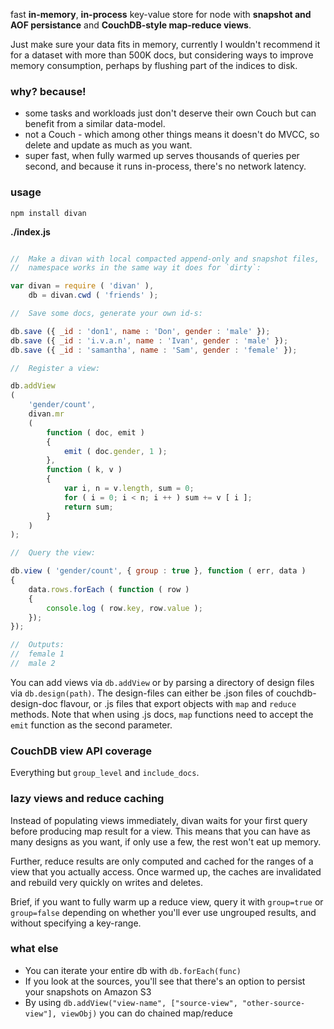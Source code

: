 

fast **in-memory**, **in-process** key-value store for node
with **snapshot and AOF persistance**
and **CouchDB-style map-reduce views**.

Just make sure your data fits in memory,
currently I wouldn't recommend it
for a dataset with more than 500K docs,
but considering ways to improve memory consumption,
perhaps by flushing part of the indices to disk.


### why? because!

- some tasks and workloads just don't deserve their own Couch but can benefit from a similar data-model.
- not a Couch - which among other things means it doesn't do MVCC, so delete and update as much as you want.
- super fast, when fully warmed up serves thousands of queries per second, and because it runs in-process, there's no network latency.


### usage

    npm install divan

**./index.js**

```javascript

//  Make a divan with local compacted append-only and snapshot files,
//  namespace works in the same way it does for `dirty`:

var divan = require ( 'divan' ),
    db = divan.cwd ( 'friends' );

//  Save some docs, generate your own id-s:

db.save ({ _id : 'don1', name : 'Don', gender : 'male' });
db.save ({ _id : 'i.v.a.n', name : 'Ivan', gender : 'male' });
db.save ({ _id : 'samantha', name : 'Sam', gender : 'female' });

//  Register a view:

db.addView
(
    'gender/count',
    divan.mr
    (
        function ( doc, emit )
        {
            emit ( doc.gender, 1 );
        },
        function ( k, v )
        {
            var i, n = v.length, sum = 0;
            for ( i = 0; i < n; i ++ ) sum += v [ i ];
            return sum;
        }
    )
);

//  Query the view:

db.view ( 'gender/count', { group : true }, function ( err, data )
{
    data.rows.forEach ( function ( row )
    {
        console.log ( row.key, row.value );
    });
});

//  Outputs:
//  female 1
//  male 2

```

You can add views via `db.addView`
or by parsing a directory of
design files via `db.design(path)`.
The design-files can either be
.json files of couchdb-design-doc flavour,
or .js files that export objects
with `map` and `reduce` methods.
Note that when using .js docs,
`map` functions need to accept
the `emit` function as the second parameter.


### CouchDB view API coverage

Everything but `group_level` and `include_docs`.


### lazy views and reduce caching

Instead of populating views immediately,
divan waits for your first query
before producing map result for a view.
This means that you can
have as many designs as you want,
if only use a few, the rest won't eat up memory.

Further, reduce results are only computed and cached
for the ranges of a view that you actually access.
Once warmed up, the caches are invalidated and rebuild
very quickly on writes and deletes.

Brief, if you want to fully warm up a reduce view,
query it with `group=true` or `group=false`
depending on whether you'll ever use ungrouped results,
and without specifying a key-range.


### what else

- You can iterate your entire db with `db.forEach(func)`
- If you look at the sources, you'll see that there's an option to persist your snapshots on Amazon S3
- By using `db.addView("view-name", ["source-view", "other-source-view"], viewObj)` you can do chained map/reduce



